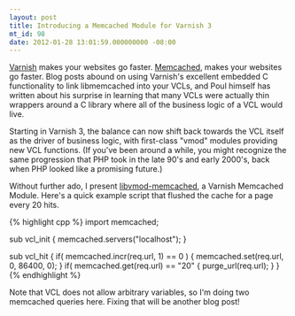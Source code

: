 ```yaml
---
layout: post
title: Introducing a Memcached Module for Varnish 3
mt_id: 98
date: 2012-01-28 13:01:59.000000000 -08:00
---
```

[Varnish](http://varnish-cache.org) makes your websites go faster.
[Memcached](http://memcached.org), makes your websites go faster. Blog posts
abound on using Varnish's excellent embedded C functionality to link
libmemcached into your VCLs, and Poul himself has written about his surprise in
learning that many VCLs were actually thin wrappers around a C library where
all of the business logic of a VCL would live.

Starting in Varnish 3, the balance can now shift back towards the VCL itself as
the driver of business logic, with first-class "vmod" modules providing new VCL
functions. (If you've been around a while, you might recognize the same
progression that PHP took in the late 90's and early 2000's, back when PHP
looked like a promising future.)

Without further ado, I present
[libvmod-memcached](http://github.com/sodabrew/libvmod-memcached), a Varnish
Memcached Module. Here's a quick example script that flushed the cache for a
page every 20 hits.

{% highlight cpp %}
import memcached;

sub vcl_init {
	memcached.servers("localhost");
}

sub vcl_hit {
	if( memcached.incr(req.url, 1) == 0 ) {
		memcached.set(req.url, 0, 86400, 0);
	}
	if( memcached.get(req.url) == "20" {
		purge_url(req.url);
	}
}
{% endhighlight %}

Note that VCL does not allow arbitrary variables, so I'm doing two memcached
queries here. Fixing that will be another blog post!
